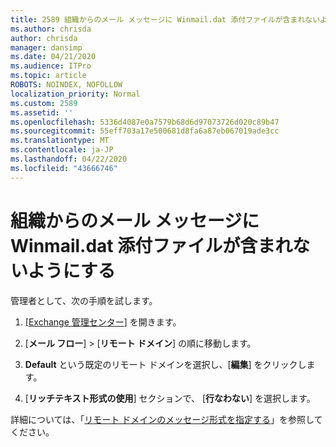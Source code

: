 ```yaml
---
title: 2589 組織からのメール メッセージに Winmail.dat 添付ファイルが含まれないようにする
ms.author: chrisda
author: chrisda
manager: dansimp
ms.date: 04/21/2020
ms.audience: ITPro
ms.topic: article
ROBOTS: NOINDEX, NOFOLLOW
localization_priority: Normal
ms.custom: 2589
ms.assetid: ''
ms.openlocfilehash: 5336d4087e0a7579b68d6d97073726d020c89b47
ms.sourcegitcommit: 55eff703a17e500681d8fa6a87eb067019ade3cc
ms.translationtype: MT
ms.contentlocale: ja-JP
ms.lasthandoff: 04/22/2020
ms.locfileid: "43666746"
---
```

# <a name="help-prevent-winmaildat-attachments-in-email-messages-from-your-organization"></a>組織からのメール メッセージに Winmail.dat 添付ファイルが含まれないようにする

管理者として、次の手順を試します。

1. [[Exchange 管理センター](https://outlook.office365.com/ecp/)] を開きます。

2. [**メール フロー**]  >  [**リモート ドメイン**] の順に移動します。

3. **Default** という既定のリモート ドメインを選択し、[**編集**] をクリックします。

4. [**リッチテキスト形式の使用**] セクションで、 [**行なわない**] を選択します。

詳細については、「[リモート ドメインのメッセージ形式を指定する](https://docs.microsoft.com/Exchange/mail-flow-best-practices/remote-domains/remote-domains#specifying-message-format)」を参照してください。
